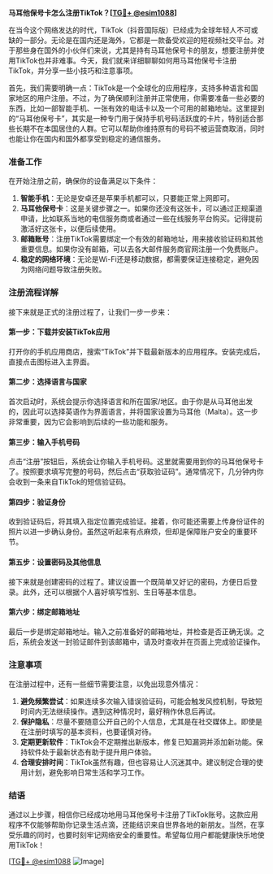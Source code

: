 **马耳他保号卡怎么注册TikTok？[[TG💪+ @esim1088](https://t.me/s/esim1088)]**

在当今这个网络发达的时代，TikTok（抖音国际版）已经成为全球年轻人不可或缺的一部分。无论是在国内还是海外，它都是一款备受欢迎的短视频社交平台。对于那些身在国外的小伙伴们来说，尤其是持有马耳他保号卡的朋友，想要注册并使用TikTok也并非难事。今天，我们就来详细聊聊如何用马耳他保号卡注册TikTok，并分享一些小技巧和注意事项。

首先，我们需要明确一点：TikTok是一个全球化的应用程序，支持多种语言和国家地区的用户注册。不过，为了确保顺利注册并正常使用，你需要准备一些必要的东西，比如一部智能手机、一张有效的电话卡以及一个可用的邮箱地址。这里提到的“马耳他保号卡”，其实是一种专门用于保持手机号码活跃度的卡片，特别适合那些长期不在本国居住的人群。它可以帮助你维持原有的号码不被运营商取消，同时也能让你在国内和国外都享受到稳定的通信服务。

### 准备工作

在开始注册之前，确保你的设备满足以下条件：

1. **智能手机**：无论是安卓还是苹果手机都可以，只要能正常上网即可。
2. **马耳他保号卡**：这是关键步骤之一。如果你还没有这张卡，可以通过正规渠道申请，比如联系当地的电信服务商或者通过一些在线服务平台购买。记得提前激活好这张卡，以便后续使用。
3. **邮箱账号**：注册TikTok需要绑定一个有效的邮箱地址，用来接收验证码和其他重要信息。如果你没有邮箱，可以去各大邮件服务商官网注册一个免费账户。
4. **稳定的网络环境**：无论是Wi-Fi还是移动数据，都需要保证连接稳定，避免因为网络问题导致注册失败。

### 注册流程详解

接下来就是正式的注册过程了，让我们一步一步来：

#### 第一步：下载并安装TikTok应用

打开你的手机应用商店，搜索“TikTok”并下载最新版本的应用程序。安装完成后，直接点击图标进入主界面。

#### 第二步：选择语言与国家

首次启动时，系统会提示你选择语言和所在国家/地区。由于你是从马耳他出发的，因此可以选择英语作为界面语言，并将国家设置为马耳他（Malta）。这一步非常重要，因为它会影响到后续的一些功能和服务。

#### 第三步：输入手机号码

点击“注册”按钮后，系统会让你输入手机号码。这里就需要用到你的马耳他保号卡了。按照要求填写完整的号码，然后点击“获取验证码”。通常情况下，几分钟内你会收到一条来自TikTok的短信验证码。

#### 第四步：验证身份

收到验证码后，将其填入指定位置完成验证。接着，你可能还需要上传身份证件的照片以进一步确认身份。虽然这听起来有点麻烦，但却是保障账户安全的重要环节。

#### 第五步：设置密码及其他信息

接下来就是创建密码的过程了。建议设置一个既简单又好记的密码，方便日后登录。此外，还可以根据个人喜好填写性别、生日等基本信息。

#### 第六步：绑定邮箱地址

最后一步是绑定邮箱地址。输入之前准备好的邮箱地址，并检查是否正确无误。之后，系统会发送一封验证邮件到该邮箱中，请及时查收并在页面上完成验证操作。

### 注意事项

在注册过程中，还有一些细节需要注意，以免出现意外情况：

1. **避免频繁尝试**：如果连续多次输入错误验证码，可能会触发风控机制，导致短时间内无法继续操作。遇到这种情况时，最好稍作休息后再试。
2. **保护隐私**：尽量不要随意公开自己的个人信息，尤其是在社交媒体上。即使是在注册时填写的基本资料，也要谨慎对待。
3. **定期更新软件**：TikTok会不定期推出新版本，修复已知漏洞并添加新功能。保持软件处于最新状态有助于提升用户体验。
4. **合理安排时间**：TikTok虽然有趣，但也容易让人沉迷其中。建议制定合理的使用计划，避免影响日常生活和学习工作。

### 结语

通过以上步骤，相信你已经成功地用马耳他保号卡注册了TikTok账号。这款应用程序不仅能够帮助你记录生活点滴，还能结识来自世界各地的新朋友。当然，在享受乐趣的同时，也要时刻牢记网络安全的重要性。希望每位用户都能健康快乐地使用TikTok！

[[TG💪+ @esim1088](https://t.me/s/esim1088) ![Image](https://i.postimg.cc/4NQfJmqS/Snipaste-2025-05-13-00-14-12.png)]